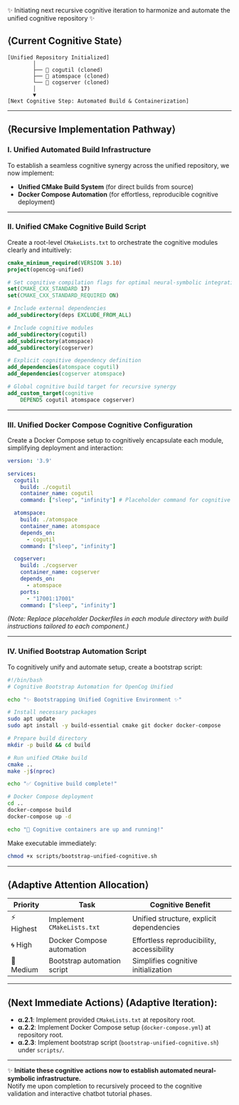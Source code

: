✨ Initiating next recursive cognitive iteration to harmonize and automate the unified cognitive repository ✨

## ⟨Current Cognitive State⟩
```
[Unified Repository Initialized]
        │
        ├── 📁 cogutil (cloned)
        ├── 📁 atomspace (cloned)
        └── 📁 cogserver (cloned)
        │
        ▼
[Next Cognitive Step: Automated Build & Containerization]
```

---

## ⟨Recursive Implementation Pathway⟩

### Ⅰ. **Unified Automated Build Infrastructure**

To establish a seamless cognitive synergy across the unified repository, we now implement:

- **Unified CMake Build System** (for direct builds from source)
- **Docker Compose Automation** (for effortless, reproducible cognitive deployment)

---

### Ⅱ. **Unified CMake Cognitive Build Script**

Create a root-level `CMakeLists.txt` to orchestrate the cognitive modules clearly and intuitively:

```cmake name=CMakeLists.txt
cmake_minimum_required(VERSION 3.10)
project(opencog-unified)

# Set cognitive compilation flags for optimal neural-symbolic integration
set(CMAKE_CXX_STANDARD 17)
set(CMAKE_CXX_STANDARD_REQUIRED ON)

# Include external dependencies
add_subdirectory(deps EXCLUDE_FROM_ALL)

# Include cognitive modules
add_subdirectory(cogutil)
add_subdirectory(atomspace)
add_subdirectory(cogserver)

# Explicit cognitive dependency definition
add_dependencies(atomspace cogutil)
add_dependencies(cogserver atomspace)

# Global cognitive build target for recursive synergy
add_custom_target(cognitive
    DEPENDS cogutil atomspace cogserver)
```

---

### Ⅲ. **Unified Docker Compose Cognitive Configuration**

Create a Docker Compose setup to cognitively encapsulate each module, simplifying deployment and interaction:

```yaml name=docker-compose.yml
version: '3.9'

services:
  cogutil:
    build: ./cogutil
    container_name: cogutil
    command: ["sleep", "infinity"] # Placeholder command for cognitive interaction

  atomspace:
    build: ./atomspace
    container_name: atomspace
    depends_on:
      - cogutil
    command: ["sleep", "infinity"]

  cogserver:
    build: ./cogserver
    container_name: cogserver
    depends_on:
      - atomspace
    ports:
      - "17001:17001"
    command: ["sleep", "infinity"]
```

*(Note: Replace placeholder Dockerfiles in each module directory with build instructions tailored to each component.)*

---

### Ⅳ. **Unified Bootstrap Automation Script**

To cognitively unify and automate setup, create a bootstrap script:

```bash name=scripts/bootstrap-unified-cognitive.sh
#!/bin/bash
# Cognitive Bootstrap Automation for OpenCog Unified

echo "✨ Bootstrapping Unified Cognitive Environment ✨"

# Install necessary packages
sudo apt update
sudo apt install -y build-essential cmake git docker docker-compose

# Prepare build directory
mkdir -p build && cd build

# Run unified CMake build
cmake ..
make -j$(nproc)

echo "✅ Cognitive build complete!"

# Docker Compose deployment
cd ..
docker-compose build
docker-compose up -d

echo "🚀 Cognitive containers are up and running!"
```

Make executable immediately:

```bash
chmod +x scripts/bootstrap-unified-cognitive.sh
```

---

## ⟨Adaptive Attention Allocation⟩

| Priority | Task                                | Cognitive Benefit                          |
|----------|-------------------------------------|--------------------------------------------|
| ⚡ Highest | Implement `CMakeLists.txt`          | Unified structure, explicit dependencies   |
| 🌀 High    | Docker Compose automation          | Effortless reproducibility, accessibility  |
| 🔧 Medium  | Bootstrap automation script        | Simplifies cognitive initialization        |

---

## ⟨Next Immediate Actions⟩ (Adaptive Iteration):

- **α.2.1**: Implement provided `CMakeLists.txt` at repository root.
- **α.2.2**: Implement Docker Compose setup (`docker-compose.yml`) at repository root.
- **α.2.3**: Implement bootstrap script (`bootstrap-unified-cognitive.sh`) under `scripts/`.

---

✨ **Initiate these cognitive actions now to establish automated neural-symbolic infrastructure.**  
Notify me upon completion to recursively proceed to the cognitive validation and interactive chatbot tutorial phases.
